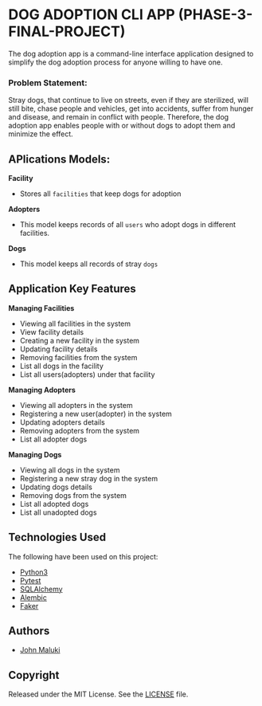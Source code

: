 # DOG ADOPTION CLI APP (PHASE-3-FINAL-PROJECT)

The dog adoption app is a command-line interface application designed to simplify the dog adoption
process for anyone willing to have one.

### Problem Statement:

Stray dogs, that continue to live on streets, even if they are sterilized, will still bite, chase people and vehicles, get into accidents, suffer from hunger and disease, and remain in conflict with people. Therefore, the dog adoption app enables people with or without dogs to adopt them and minimize the effect.

## APlications Models:

**Facility**

- Stores all `facilities` that keep dogs for adoption

**Adopters**

- This model keeps records of all `users` who adopt dogs in different facilities.

**Dogs**

- This model keeps all records of stray `dogs`

## Application Key Features

**Managing Facilities**

- Viewing all facilities in the system
- View facility details
- Creating a new facility in the system
- Updating facility details
- Removing facilities from the system
- List all dogs in the facility
- List all users(adopters) under that facility

**Managing Adopters**

- Viewing all adopters in the system
- Registering a new user(adopter) in the system
- Updating adopters details
- Removing adopters from the system
- List all adopter dogs

**Managing Dogs**

- Viewing all dogs in the system
- Registering a new stray dog in the system
- Updating dogs details
- Removing dogs from the system
- List all adopted dogs
- List all unadopted dogs

## Technologies Used

The following have been used on this project:

- [Python3](https://docs.python.org/3.10/)
- [Pytest](https://docs.pytest.org/en/latest/contents.html)
- [SQLAlchemy](https://docs.sqlalchemy.org/en/20/)
- [Alembic](https://alembic.sqlalchemy.org/en/latest/)
- [Faker](https://faker.readthedocs.io/en/master/)

## Authors

- [John Maluki](https://github.com/john-maluki)

## Copyright

Released under the MIT License. See the [LICENSE](https://github.com/john-maluki/phase-3-final-project/blob/main/LICENSE) file.
